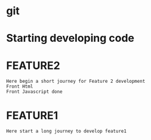 # git
# Starting developing code


# FEATURE2
    Here begin a short journey for Feature 2 development
    Front Html 
    Front Javascript done
# FEATURE1
    Here start a long journey to develop feature1
